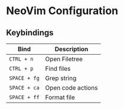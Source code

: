 # NeoVim Configuration

## Keybindings

| Bind          | Description       |
| ------------- | ----------------- |
| `CTRL + n`    | Open Filetree     |
| `CTRL + p`    | Find files        |
| `SPACE + fg`  | Grep string       |
| `SPACE + ca`  | Open code actions |
| `SPACE + ff`  | Format file       |
